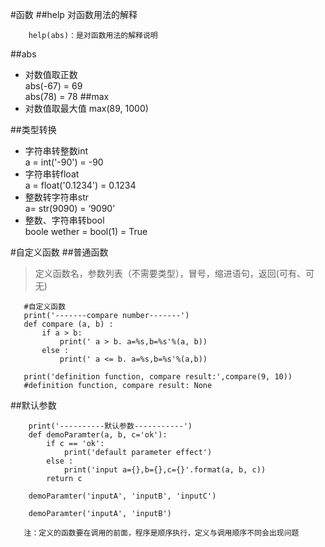 #函数
##help
对函数用法的解释            
````angular2html
    help(abs)：是对函数用法的解释说明
````

##abs                      
-  对数值取正数               
    abs(-67) = 69           
    abs(78) = 78
##max
-  对数值取最大值
    max(89, 1000)

##类型转换
 - 字符串转整数int                
 a = int('-90') = -90         
 - 字符串转float                
 a = float('0.1234') = 0.1234            
 - 整数转字符串str                               
 a= str(9090)  = ‘9090’          
 - 整数、字符串转bool                  
 boole wether = bool(1) = True      
 
 #自定义函数
 ##普通函数             
 > 定义函数名，参数列表（不需要类型），冒号，缩进语句，返回(可有、可无)
    
 ````angular2html
    #自定义函数
    print('-------compare number-------')
    def compare (a, b) :
    	if a > b:
    		print(' a > b. a=%s,b=%s'%(a, b))
    	else :
    		print(' a <= b. a=%s,b=%s'%(a,b))
    
    print('definition function, compare result:',compare(9, 10))
    #definition function, compare result: None
````

##默认参数
```angular2html
    print('----------默认参数-----------')
    def demoParamter(a, b, c='ok'):
        if c == 'ok':
            print('default parameter effect')
        else :
            print('input a={},b={},c={}'.format(a, b, c))
        return c
    
    demoParamter('inputA', 'inputB', 'inputC')
    
    demoParamter('inputA', 'inputB')
    
   注：定义的函数要在调用的前面，程序是顺序执行，定义与调用顺序不同会出现问题

```